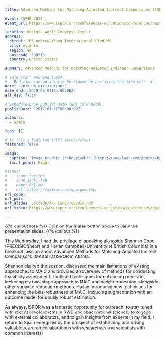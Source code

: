 ```yaml
---
title: Advanced Methods for Matching-Adjusted Indirect Comparisons (ISPOR 2024)

event: ISPOR 2024
event_url: https://www.ispor.org/conferences-education/conferences/past-conferences/ispor-2024

location: Georgia World Congress Center
address:
  street: 285 Andrew Young International Blvd NW
  city: Atlanta
  region: GA
  postcode: '30313'
  country: United States

summary: Advanced Methods for Matching-Adjusted Indirect Comparisons

# Talk start and end times.
#   End time can optionally be hidden by prefixing the line with `#`.
date: '2030-06-01T13:00:00Z'
date_end: '2030-06-01T15:00:00Z'
all_day: false

# Schedule page publish date (NOT talk date).
publishDate: '2017-01-01T00:00:00Z'

authors:
  - admin

tags: []

# Is this a featured talk? (true/false)
featured: false

image:
  caption: 'Image credit: [**Unsplash**](https://unsplash.com/photos/bzdhc5b3Bxs)'
  focal_point: Right

#links:
#  - icon: twitter
#    icon_pack: fab
#    name: Follow
#    url: https://twitter.com/georgecushen
url_code: 
url_pdf: ''
url_slides: uploads/ARA ISPOR 052024.pdf
url_video: https://www.ispor.org/conferences-education/conferences/past-conferences/ispor-2024/program/thank-you!

---
```


{{% callout note %}}
Click on the **Slides** button above to view the presentation slides. 
{{% /callout %}}

This Wednesday, I had the privilege of speaking alongside Shannon Cope (PRECISIONheor) and Harlan Campbell (University of British Columbia) in a breakout session about Advanced Methods for Matching-Adjusted Indirect Comparisons (MAICs) at ISPOR in Atlanta. 

Shannon chaired the session, discussed the main limitations of existing approaches to MAIC and provided an overview of methods for conducting feasibility assessment. I outlined techniques for enhancing precision, including my two-stage approach to MAIC and weight truncation, alongside other variance reduction methods. Harlan introduced new techniques for enhancing the bias-robustness of MAIC, including augmentation with an outcome model for doubly robust estimation. 

As always, ISPOR was a fantastic opportunity for outreach: to stay tuned with recent developments in RWD and observational science, to engage with external collaborators, and to gain insights from experts in my field. I return to Spain energized by the prospect of establishing and driving valuable research collaborations with researchers and scientists with common interests!
